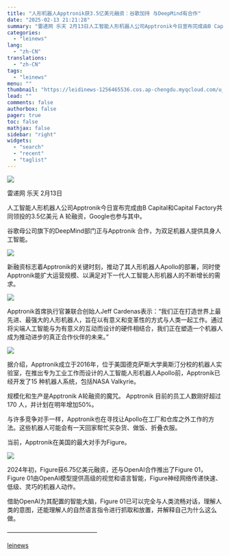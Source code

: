 ```yaml
---
title: "人形机器人Apptronik获3.5亿美元融资：谷歌加持 与DeepMind有合作"
date: "2025-02-13 21:21:28"
summary: "雷递网 乐天 2月13日人工智能人形机器人公司Apptronik今日宣布完成由B Capital和C..."
categories:
  - "leinews"
lang:
  - "zh-CN"
translations:
  - "zh-CN"
tags:
  - "leinews"
menu: ""
thumbnail: "https://leidinews-1256465536.cos.ap-chengdu.myqcloud.com/u_News/20250213/6387507848516256315987781.jpeg"
lead: ""
comments: false
authorbox: false
pager: true
toc: false
mathjax: false
sidebar: "right"
widgets:
  - "search"
  - "recent"
  - "taglist"
---
```


![](https://p3-sign.toutiaoimg.com/tos-cn-i-axegupay5k/3aeb4d704b07485a8179fb1c727e877b~tplv-tt-origin-web:gif.jpeg?_iz=58558&from=article.pc_detail&lk3s=953192f4&x-expires=1740057480&x-signature=ul6qhdLreNFByUhHE%2Fvc9m1lZvI%3D)

雷递网 乐天 2月13日  


人工智能人形机器人公司Apptronik今日宣布完成由B Capital和Capital Factory共同领投的3.5亿美元 A 轮融资，Google也参与其中。

谷歌母公司旗下的DeepMind部门正与Apptronik 合作，为双足机器人提供具身人工智能。

![](https://p3-sign.toutiaoimg.com/tos-cn-i-6w9my0ksvp/d982282b5e2d4b4e9f4f87a854184c97~tplv-tt-origin-web:gif.jpeg?_iz=58558&from=article.pc_detail&lk3s=953192f4&x-expires=1740057480&x-signature=CTJOkMicB90iZoBQgnaZQZ60xF0%3D)

新融资标志着Apptronik的关键时刻，推动了其人形机器人Apollo的部署，同时使Apptronik能扩大运营规模、以满足对下一代人工智能人形机器人的不断增长的需求。

![](https://p3-sign.toutiaoimg.com/tos-cn-i-6w9my0ksvp/57007466e931491593c814f83568e325~tplv-tt-origin-web:gif.jpeg?_iz=58558&from=article.pc_detail&lk3s=953192f4&x-expires=1740057480&x-signature=Yufx8DkgwLAzSvtzjn8E22DQWsI%3D)

Apptronik首席执行官兼联合创始人Jeff Cardenas表示：“我们正在打造世界上最先进、最强大的人形机器人，旨在以有意义和变革性的方式与人类一起工作。通过将尖端人工智能与为有意义的互动而设计的硬件相结合，我们正在塑造一个机器人成为推动进步的真正合作伙伴的未来。”  


![](https://p3-sign.toutiaoimg.com/tos-cn-i-6w9my0ksvp/23dd682a84ea4b459539a0bfaabd73f1~tplv-tt-origin-web:gif.jpeg?_iz=58558&from=article.pc_detail&lk3s=953192f4&x-expires=1740057480&x-signature=MNu96LOQtzeA7KDOEHfrFGgYay4%3D)

据介绍，Apptronik成立于2016年，位于美国德克萨斯大学奥斯汀分校的机器人实验室，在推出专为工业工作而设计的人工智能人形机器人Apollo前，Apptronik已经开发了15 种机器人系统，包括NASA Valkyrie。  


规模化和生产是Apptronik A轮融资的魔咒。 Apptronik 目前的员工人数刚好超过 170 人，并计划在明年增加50%。

与许多竞争对手一样，Apptronik也在寻找让Apollo在工厂和仓库之外工作的方法。这些机器人可能会有一天回家帮忙买杂货、做饭、折叠衣服。

当前，Apptronik在美国的最大对手为Figure。

![](https://p3-sign.toutiaoimg.com/tos-cn-i-6w9my0ksvp/6b7fe139609c457ca59041b9b1f4eb0b~tplv-tt-origin-web:gif.jpeg?_iz=58558&from=article.pc_detail&lk3s=953192f4&x-expires=1740057480&x-signature=jBQoWlnRmvhz9mgOCEsz1jUK4Qg%3D)

2024年初，Figure获6.75亿美元融资，还与OpenAI合作推出了Figure 01，Figure 01由OpenAI模型提供高级的视觉和语言智能，Figure神经网络传递快速、低级、灵巧的机器人动作。

借助OpenAI为其配置的智能大脑，Figure 01已可以完全与人类流畅对话，理解人类的意图，还能理解人的自然语言指令进行抓取和放置，并解释自己为什么这么做。

———————————————

[leinews](https://www.leinews.com/n29034/detail.html)
